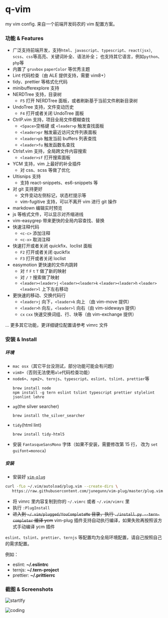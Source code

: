 # q-vim

my vim config. 来自一个前端开发码农的 vim 配置方案。

### 功能 & Features

-   广泛支持前端开发，支持`html`、`javascript`、`typescript`、`react(jsx)`, `scss`、`css`等高亮、关键词补全、语法补全；
    也支持其它语言，例如`python`、`php`等
-   内置了 `gruvbox` `paperColor` 等优秀主题
-   Lint 代码检查（由 ALE 提供支持，需要 vim8+）
-   tidy、prettier 等格式化代码
-   minibufferexplore 支持
-   NERDTree 支持，目录树
    -   `F5` 打开 NERDTree 面板，或者刷新基于当前文件刷新目录树
-   UndoTree 支持，文件变动历史
    -   `F4` 打开或者关闭 UndoTree 面板
-   CtrlP.vim 支持，项目全局文件模糊查找
    -   `<Space>`空格键 或 `<leader>p` 触发查找面板
    -   `<leader>pr` 触发最近访问文件列表面板
    -   `<leader>pb` 触发当前 buffers 列表查找
    -   `<leader>fu` 触发函数名查找
-   Ctrlsf.vim 支持，全局跨文件内容搜索
    -   `<leader>sf` 打开搜索面板
-   YCM 支持，vim 上最好的补全插件
    -   对 css、scss 等做了优化
-   Ultisnips 支持
    -   支持 react-snippets、es6-snippets 等
-   对 git 支持更好
    -   文件变动左侧标记，状态栏提示等
    -   vim-fugitive 支持，可以不离开 vim 进行 git 操作
-   markdown 编辑实时预览
-   js 等格式文件，可以显示对齐缩进线
-   vim-easygrep 带来更快的全局内容查找、替换
-   快速注释代码
    -   `<c-c>` 添加注释
    -   `<c-x>` 取消注释
-   快速打开或者关闭 quickfix、loclist 面板
    -   `F2` 打开或者关闭 qucikfix
    -   `F3` 打开或者关闭 loclist
-   easymotion 更快速的文件内跳转
    -   对 `f` `F` `t` `T` 做了新的映射
    -   对 `/` `?` 搜索做了映射
    -   `<leader><leader>j` `<leader><leader>k` `<leader><leader>h` `<leader><leader>l` 上下左右移动
-   更快速的移动、交换代码行
    -   `<leader>j` 向下，`<leader>k` 向上 （由 vim-move 提供）
    -   `<leader>h` 向左，`<leader>l` 向右（由 vim-sideways 提供）
    -   `cx` `cxx` 快速交换词组、行、块等（由 vim-exchange 提供）

... 更多其它功能，更详细键位配置请参考 vimrc 文件

### 安装 & Install

##### 环境

-   `mac osx`（其它平台没测试，部分功能可能会有问题）
-   `vim8+`（否则无法使用`ale`代码检查功能）
-   `node6+`、`npm2+`、`ternjs`、`typescript`、`eslint`、`tslint`、`prettier`等
    ```
    brew install node
    npm install -g tern eslint tslint typescript prettier stylelint jsonlint lehre
    ```
-   `ag`(the silver searcher)
    ```
    brew install the_silver_searcher
    ```
-   `tidy`(html lint)
    ```
    brew install tidy-html5
    ```
-   安装 `FantasqueSansMono` 字体（如果不安装，需要修改第 15 行， 改为 `set guifont=monoca`）

##### 安装

-   安装好 [`vim-plug`](https://github.com/junegunn/vim-plug/)

```bash
curl -fLo ~/.vim/autoload/plug.vim --create-dirs \
   https://raw.githubusercontent.com/junegunn/vim-plug/master/plug.vim
```

-   将 vimrc 里内容复制到你的 `~/.vimrc` 或者 `~/.vim/vimrc` 里
-   执行 `:PlugInstall`
-   ~~进入到 `~/.vim/plugged/YouCompleteMe` 目录，执行 `./install.py --tern-completer` 编译 ycm~~ vim-plug 插件支持自动执行编译，如果失败再按照该方式手动编译 ycm 插件

`eslint`、`tslint`、`prettier`、`ternjs` 等配置均为全局环境配置，请自己按照自己的需求配置。  

例如：  
- eslint: **~/.eslintrc**  
- ternjs: **~/.tern-project**  
- prettier: **~/.prittierrc**

### 截图 & Screenshots

![startIfy](https://cloud.githubusercontent.com/assets/3774036/25426063/9016bcd4-2aa0-11e7-8f6a-769b655d386f.png)

![coding](https://cloud.githubusercontent.com/assets/3774036/25426093/a21f62dc-2aa0-11e7-9a4c-2077f4480ce0.png)
